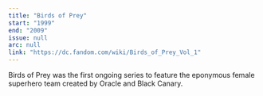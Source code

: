 ```yaml
---
title: "Birds of Prey"
start: "1999"
end: "2009"
issue: null
arc: null
link: "https://dc.fandom.com/wiki/Birds_of_Prey_Vol_1"
---
```


Birds of Prey was the first ongoing series to feature the eponymous female superhero team created by Oracle and Black Canary.
